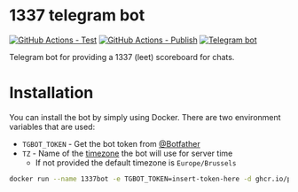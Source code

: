 # 1337 telegram bot

[![GitHub Actions - Test](https://github.com/pascalroose/elite1337bot/actions/workflows/test.yaml/badge.svg)](https://github.com/PascalRoose/elite1337bot/actions/workflows/test.yaml)
[![GitHub Actions - Publish](https://github.com/pascalroose/elite1337bot/actions/workflows/publish.yaml/badge.svg)](https://github.com/PascalRoose/elite1337bot/actions/workflows/publish.yaml)
[![Telegram bot](https://img.shields.io/badge/Telegram-@elite1337bot-blue.svg)](https://t.me/elite1337bot)

Telegram bot for providing a 1337 (leet) scoreboard for chats.

# Installation

You can install the bot by simply using Docker. There are two environment variables that are used:

- `TGBOT_TOKEN` - Get the bot token from [@Botfather](https://t.me/Botfather)
- `TZ` - Name of the [timezone](https://en.wikipedia.org/wiki/List_of_tz_database_time_zones) the bot will use for server time
  -  If not provided the default timezone is `Europe/Brussels`

```bash
docker run --name 1337bot -e TGBOT_TOKEN=insert-token-here -d ghcr.io/pascalroose/elite1337bot
```
